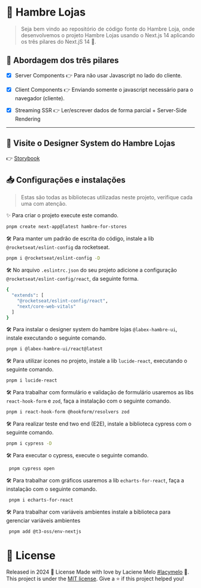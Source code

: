 <div align="justify">
  <h1>
    🤖 Hambre Lojas
  </h1>

  > Seja bem vindo ao repositório de código fonte do Hambre Loja, onde desenvolvemos o projeto Hambre Lojas usando o Next.js 14 aplicando os três pilares do Next.jS 14 🚀.
</div>

## :rocket: Abordagem dos três pilares
- [X] Server Components 👉  Para não usar Javascript no lado do cliente.

- [X] Client Components 👉  Enviando somente o javascript necessário para o navegador (cliente).
- [X] Streaming SSR 👉  Ler/escrever dados de forma parcial + Server-Side Rendering

---

## :eyes: Visite o Designer System do Hambre Lojas
👉 [Storybook](http://lacymelo.github.io/labex-hambre-ui/?path=/docs/home--documentation)

##  📥 Configurações e instalações
> Estas são todas as bibliotecas utilizadas neste projeto, verifique cada uma com atenção.

✨ Para criar o projeto execute este comando.
```bash
pnpm create next-app@latest hambre-for-stores
```
🛠️ Para manter um padrão de escrita do código, instale a lib `@rocketseat/eslint-config` da rocketseat.
```bash
pnpm i @rocketseat/eslint-config -D 
```
🛠️ No arquivo `.eslintrc.json` do seu projeto adicione a configuração `@rocketseat/eslint-config/react`, da seguinte forma.
```bash
{
  "extends": [
    "@rocketseat/eslint-config/react",
    "next/core-web-vitals"
  ]
}
```
🛠️ Para instalar o designer system do hambre lojas `@labex-hambre-ui`, instale executando o seguinte comando.
```bash
pnpm i @labex-hambre-ui/react@latest
```
🛠️ Para utilizar ícones no projeto, instale a lib `lucide-react`, executando o seguinte comando.
```bash
pnpm i lucide-react
```
🛠️ Para trabalhar com formulário e validação de formulário usaremos as libs `react-hook-form` e `zod`, faça a instalação com o seguinte comando.
```bash
pnpm i react-hook-form @hookform/resolvers zod
```
🛠️ Para realizar teste end two end (E2E), instale a biblioteca cypress com o seguinte comando.
```bash
pnpm i cypress -D
```
🛠️ Para executar o cypress, execute o seguinte comando.
```bash
 pnpm cypress open
```
🛠️ Para trabalhar com gráficos usaremos a lib `echarts-for-react`, faça a instalação com o seguinte comando.
```bash
 pnpm i echarts-for-react
```
🛠️ Para trabalhar com variáveis ambientes instale a
biblioteca para gerenciar variáveis ambientes
```bash
 pnpm add @t3-oss/env-nextjs
```

# :closed_book: License

Released in 2024 :closed_book: License
Made with love by  Laciene Melo [#lacymelo](https://github.com/lacymelo) 🚀.
This project is under the [MIT license](./LICENSE).
Give a ⭐️ if this project helped you!


